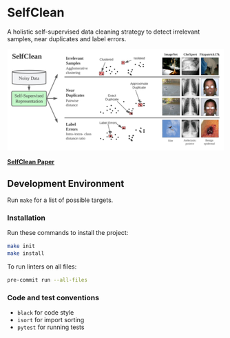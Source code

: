 # SelfClean
A holistic self-supervised data cleaning strategy to detect irrelevant samples, near duplicates and label errors.

<p align="center">
  <img src="assets/SelfClean_Teaser.svg">
</p>

[**SelfClean Paper**](https://arxiv.org/abs/2305.17048)


## Development Environment
Run `make` for a list of possible targets.

### Installation
Run these commands to install the project:
```bash
make init
make install
```

To run linters on all files:
```bash
pre-commit run --all-files
```

### Code and test conventions
- `black` for code style
- `isort` for import sorting
- `pytest` for running tests
